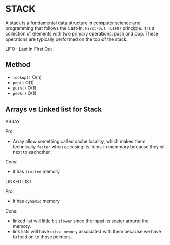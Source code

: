 # STACK

A stack is a fundamental data structure in computer science and programming that follows the Last-In, `First-Out (LIFO)` principle. It is a collection of elements with two primary operations: push and pop. These operations are typically performed on the top of the stack.

LIFO : Last In First Out

## Method

- `lookup()` O(n)
- `pop()` O(1)
- `push()` O(1)
- `peek()` O(1)

## Arrays vs Linked list for Stack

ARRAY

Pro:
- Array allow something called cache locality, which makes them technically `faster` when accesing its items in memmory because they sit next to eachother.

Cons:
- it has `limited` memory

LINKED LIST

Pro:
- it has `dynamic` memory

Cons:
- linked list will little bit `slower` since the input its scater around the memory.
- link lists will have `extra memory` associated with them because we have to hold on to those pointers.
